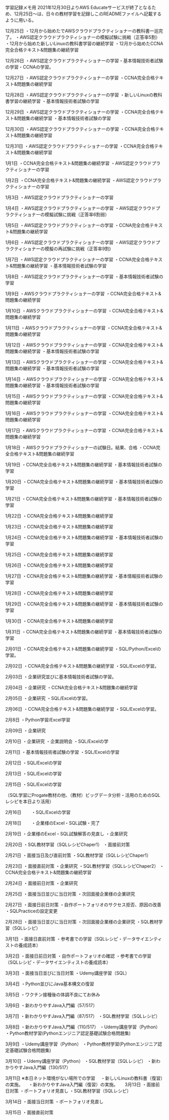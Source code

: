 学習記録メモ用
2021年12月30日よりAWS Educateサービスが終了となるため、12月25日～は、日々の教材学習を記録しこのREADMEファイルへ記載するように用いる。


12月25日
・12月から始めたでAWSクラウドプラクティショナーの教科書一巡完了。
・AWS認定クラウドプラクティショナーの模擬試験に挑戦（正答率5割）
・12月から始めた新しいLinuxの教科書学習の継続学習
・12月から始めたCCNA完全合格テキスト&問題集の継続学習

12月26日
・AWS認定クラウドプラクティショナーの学習・基本情報技術者試験の学習・CCNAの学習。

12月27日
・AWS認定クラウドプラクティショナーの学習
・CCNA完全合格テキスト&問題集の継続学習

12月28日
・AWS認定クラウドプラクティショナーの学習
・新しいLinuxの教科書学習の継続学習
・基本情報技術者試験の学習

12月29日
・AWS認定クラウドプラクティショナーの学習
・CCNA完全合格テキスト&問題集の継続学習
・基本情報技術者試験の学習

12月30日
・AWS認定クラウドプラクティショナーの学習
・CCNA完全合格テキスト&問題集の継続学習

12月31日
・AWS認定クラウドプラクティショナーの学習
・CCNA完全合格テキスト&問題集の継続学習

1月1日
・CCNA完全合格テキスト&問題集の継続学習
・AWS認定クラウドプラクティショナーの学習

1月2日
・CCNA完全合格テキスト&問題集の継続学習
・AWS認定クラウドプラクティショナーの学習

1月3日
・AWS認定クラウドプラクティショナーの学習

1月4日
・AWS認定クラウドプラクティショナーの学習
・AWS認定クラウドプラクティショナーの模擬試験に挑戦（正答率6割弱）

1月5日
・AWS認定クラウドプラクティショナーの学習
・CCNA完全合格テキスト&問題集の継続学習

1月6日
・AWS認定クラウドプラクティショナーの学習
・AWS認定クラウドプラクティショナーの模擬の再試験に挑戦（正答率9割)

1月7日
・AWS認定クラウドプラクティショナーの学習
・CCNA完全合格テキスト&問題集の継続学習
・基本情報技術者試験の学習

1月8日
・AWS認定クラウドプラクティショナーの学習
・基本情報技術者試験の学習

1月9日
・AWSクラウドプラクティショナーの学習
・CCNA完全合格テキスト&問題集の継続学習

1月10日
・AWSクラウドプラクティショナーの学習
・CCNA完全合格テキスト&問題集の継続学習

1月11日
・AWSクラウドプラクティショナーの学習
・CCNA完全合格テキスト&問題集の継続学習

1月12日
・AWSクラウドプラクティショナーの学習
・CCNA完全合格テキスト&問題集の継続学習
・基本情報技術者試験の学習

1月13日
・AWSクラウドプラクティショナーの学習
・CCNA完全合格テキスト&問題集の継続学習
・基本情報技術者試験の学習


1月14日
・AWSクラウドプラクティショナーの学習
・CCNA完全合格テキスト&問題集の継続学習
・基本情報技術者試験の学習

1月15日
・AWSクラウドプラクティショナーの学習
・CCNA完全合格テキスト&問題集の継続学習

1月16日
・AWSクラウドプラクティショナーの学習
・CCNA完全合格テキスト&問題集の継続学習

1月17日
・AWSクラウドプラクティショナーの学習
・CCNA完全合格テキスト&問題集の継続学習

1月18日
・AWSクラウドプラクティショナーの試験日。結果、合格
・CCNA完全合格テキスト&問題集の継続学習

1月19日
・CCNA完全合格テキスト&問題集の継続学習
・基本情報技術者試験の学習

1月20日
・CCNA完全合格テキスト&問題集の継続学習
・基本情報技術者試験の学習

1月21日
・CCNA完全合格テキスト&問題集の継続学習
・基本情報技術者試験の学習

1月22日
・CCNA完全合格テキスト&問題集の継続学習

1月23日
・CCNA完全合格テキスト&問題集の継続学習

1月24日
・CCNA完全合格テキスト&問題集の継続学習
・基本情報技術者試験の学習

1月25日
・CCNA完全合格テキスト&問題集の継続学習

1月26日
・CCNA完全合格テキスト&問題集の継続学習

1月27日
・CCNA完全合格テキスト&問題集の継続学習
・基本情報技術者試験の学習

1月28日
・CCNA完全合格テキスト&問題集の継続学習

1月29日
・CCNA完全合格テキスト&問題集の継続学習
・基本情報技術者試験の学習

1月30日
・CCNA完全合格テキスト&問題集の継続学習

1月31日
・CCNA完全合格テキスト&問題集の継続学習
・基本情報技術者試験の学習

2月01日
・CCNA完全合格テキスト&問題集の継続学習
・SQL/Python/Excelの学習。

2月02日
・CCNA完全合格テキスト&問題集の継続学習
・SQL/Excelの学習。

2月03日
・企業研究並びに基本情報技術者試験の学習。

2月04日
・企業研究
・CCNA完全合格テキスト&問題集の継続学習

2月05日
・企業研究
・SQL/Excelの学習。

2月06日
・CCNA完全合格テキスト&問題集の継続学習
・SQL/Excelの学習。

2月8日
・Python学習/Excel学習

2月09日
・企業研究

2月10日
・企業研究
・企業説明会
・SQL/Excelの学

2月11日
・基本情報技術者試験の学習
・SQL/Excelの学習

2月12日
・SQL/Excelの学習

2月13日
・SQL/Excelの学習

2月15日
・SQL/Excelの学習　　

（SQL学習にProgate教材の他、（教材）ビッグデータ分析・活用のためのSQLレシピを本日より活用）

2月16日　　
・SQL/Excelの学習

2月18日　　
・企業様のExcel・SQL試験・完了　　

2月19日
・企業様のExcel・SQL試験解答の見直し
・企業研究

2月20日
・SQL教材学習（SQLレシピChaper1）
・面接前対策

2月21日
・面接当日及び直前対策
・SQL教材学習（SQLレシピChaper1）

2月23日
・面接直前対策
・企業研究
・SQL教材学習（SQLレシピChaper2）
・CCNA完全合格テキスト&問題集の継続学習

2月24日
・面接前日対策
・企業研究

2月25日
・面接当日並びに当日対策
・次回面接企業様の企業研究

2月27日
 ・面接日前日対策
 ・自作ポートフォリオのサクセス拒否、原因の改善
 ・SQLPracticeの設定変更
 
 2月28日
 ・面接当日並びに当日対策
 ・次回面接企業様の企業研究
 ・SQL教材学習（SQLレシピ）
 
 3月1日
 ・面接日直前対策
 ・参考書での学習（SQLレシピ・データサイエンティストの養成読本）
 
 3月2日
 ・面接日前日対策
 ・自作ポートフォリオの確認
 ・参考書での学習（SQLレシピ・データサイエンティストの養成読本）
 
 3月3日
 ・面接当日並びに当日対策
 ・Udemy講座学習（SQL）
 
 3月4日
 ・Python並びにJava基本構文の復習
 
 3月5日
 ・ワクチン接種後の体調不良にてお休み
 
 3月6日
 ・新わかりやすJava入門編（57/517）
 
 3月7日
 ・新わかりやすJava入門編（87/517）
 ・SQL教材学習（SQLレシピ）
 
 3月8日
 ・新わかりやすJava入門編（110/517）
 ・Udemy講座学習（Python）
 ・Python教材学習(Pythonエンジニア認定基礎試験合格問題集)
 
 3月9日
 ・Udemy講座学習（Python）
 ・Python教材学習(Pythonエンジニア認定基礎試験合格問題集)
 
 3月10日
 ・Udemy講座学習（Python）
 ・SQL教材学習（SQLレシピ）
 ・新わかりやすJava入門編（130/517）
 
 3月11日
 ※本日ネット環境がない場所での学習
 　・新しいLinuxの教科書（復習）の実施。
 　・新わかりやすJava入門編（復習）の実施。
 　
 3月13日
 ・面接前日対策
 ・ポートフォリオ見直し
 ・SQL教材学習（SQLレシピ）
 
 3月14日
 ・面接当日対策
 ・ポートフォリオ見直し
 
 3月15日
 ・面接直前対策